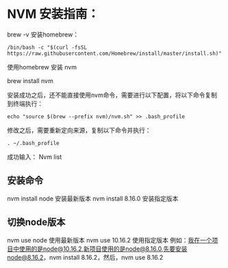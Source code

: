# NVM 安装指南：

brew -v
安装homebrew：

```/bin/bash -c "$(curl -fsSL https://raw.githubusercontent.com/Homebrew/install/master/install.sh)"```

使用homebrew 安装 nvm

brew install nvm

安装成功之后，还不能直接使用nvm命令，需要进行以下配置，将以下命令复制到终端执行：

```echo "source $(brew --prefix nvm)/nvm.sh" >> .bash_profile```

修改之后，需要重新定向来源，复制以下命令并执行：

```. ~/.bash_profile```

成功输入：
Nvm list

## 安装命令
nvm install node    安装最新版本
nvm install 8.16.0   安装指定版本

## 切换node版本
nvm use node      使用最新版本
nvm use 10.16.2  使用指定版本
例如：我在一个项目中使用的是node@10.16.2,新项目使用的是node@8.16.0,先要安装node@8.16.2，nvm install 8.16.2，然后，nvm use 8.16.2
